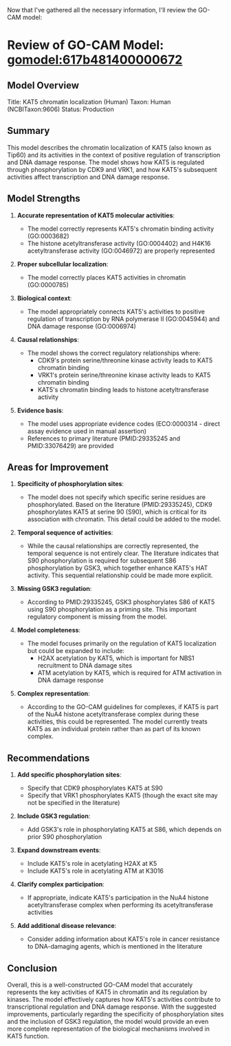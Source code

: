 Now that I've gathered all the necessary information, I'll review the GO-CAM model:

# Review of GO-CAM Model: [gomodel:617b481400000672](https://bioregistry.io/go.model:617b481400000672)

## Model Overview
Title: KAT5 chromatin localization (Human)
Taxon: Human (NCBITaxon:9606)
Status: Production

## Summary
This model describes the chromatin localization of KAT5 (also known as Tip60) and its activities in the context of positive regulation of transcription and DNA damage response. The model shows how KAT5 is regulated through phosphorylation by CDK9 and VRK1, and how KAT5's subsequent activities affect transcription and DNA damage response.

## Model Strengths

1. **Accurate representation of KAT5 molecular activities**:
   - The model correctly represents KAT5's chromatin binding activity (GO:0003682)
   - The histone acetyltransferase activity (GO:0004402) and H4K16 acetyltransferase activity (GO:0046972) are properly represented

2. **Proper subcellular localization**:
   - The model correctly places KAT5 activities in chromatin (GO:0000785)

3. **Biological context**:
   - The model appropriately connects KAT5's activities to positive regulation of transcription by RNA polymerase II (GO:0045944) and DNA damage response (GO:0006974)

4. **Causal relationships**:
   - The model shows the correct regulatory relationships where:
     - CDK9's protein serine/threonine kinase activity leads to KAT5 chromatin binding
     - VRK1's protein serine/threonine kinase activity leads to KAT5 chromatin binding
     - KAT5's chromatin binding leads to histone acetyltransferase activity

5. **Evidence basis**:
   - The model uses appropriate evidence codes (ECO:0000314 - direct assay evidence used in manual assertion)
   - References to primary literature (PMID:29335245 and PMID:33076429) are provided

## Areas for Improvement

1. **Specificity of phosphorylation sites**:
   - The model does not specify which specific serine residues are phosphorylated. Based on the literature (PMID:29335245), CDK9 phosphorylates KAT5 at serine 90 (S90), which is critical for its association with chromatin. This detail could be added to the model.

2. **Temporal sequence of activities**:
   - While the causal relationships are correctly represented, the temporal sequence is not entirely clear. The literature indicates that S90 phosphorylation is required for subsequent S86 phosphorylation by GSK3, which together enhance KAT5's HAT activity. This sequential relationship could be made more explicit.

3. **Missing GSK3 regulation**:
   - According to PMID:29335245, GSK3 phosphorylates S86 of KAT5 using S90 phosphorylation as a priming site. This important regulatory component is missing from the model.

4. **Model completeness**:
   - The model focuses primarily on the regulation of KAT5 localization but could be expanded to include:
     - H2AX acetylation by KAT5, which is important for NBS1 recruitment to DNA damage sites
     - ATM acetylation by KAT5, which is required for ATM activation in DNA damage response

5. **Complex representation**:
   - According to the GO-CAM guidelines for complexes, if KAT5 is part of the NuA4 histone acetyltransferase complex during these activities, this could be represented. The model currently treats KAT5 as an individual protein rather than as part of its known complex.

## Recommendations

1. **Add specific phosphorylation sites**:
   - Specify that CDK9 phosphorylates KAT5 at S90
   - Specify that VRK1 phosphorylates KAT5 (though the exact site may not be specified in the literature)

2. **Include GSK3 regulation**:
   - Add GSK3's role in phosphorylating KAT5 at S86, which depends on prior S90 phosphorylation

3. **Expand downstream events**:
   - Include KAT5's role in acetylating H2AX at K5
   - Include KAT5's role in acetylating ATM at K3016

4. **Clarify complex participation**:
   - If appropriate, indicate KAT5's participation in the NuA4 histone acetyltransferase complex when performing its acetyltransferase activities

5. **Add additional disease relevance**:
   - Consider adding information about KAT5's role in cancer resistance to DNA-damaging agents, which is mentioned in the literature

## Conclusion

Overall, this is a well-constructed GO-CAM model that accurately represents the key activities of KAT5 in chromatin and its regulation by kinases. The model effectively captures how KAT5's activities contribute to transcriptional regulation and DNA damage response. With the suggested improvements, particularly regarding the specificity of phosphorylation sites and the inclusion of GSK3 regulation, the model would provide an even more complete representation of the biological mechanisms involved in KAT5 function.